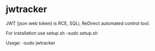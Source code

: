 # jwtracker
 JWT (json web token) is RCE, SQLi, ReDirect automated control tool.

For installation use setup.sh
-sudo setup.sh

Usage:
-sudo jwtracker 
